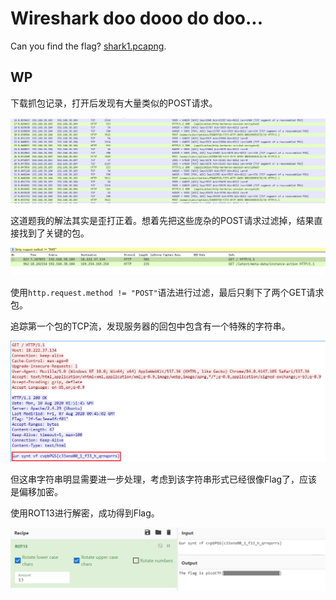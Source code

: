 # Wireshark doo dooo do doo...

Can you find the flag? [shark1.pcapng](https://mercury.picoctf.net/static/ae5b2bc07928fca272ff3900dc9a6cef/shark1.pcapng).

## WP

下载抓包记录，打开后发现有大量类似的POST请求。

![](wireshark-doo-dooo-do-doo....assets/1-1625593345925.png)

这道题我的解法其实是歪打正着。想着先把这些庞杂的POST请求过滤掉，结果直接找到了关键的包。

![](wireshark-doo-dooo-do-doo....assets/2-1625593349020.png)

使用`http.request.method != "POST"`语法进行过滤，最后只剩下了两个GET请求包。

追踪第一个包的TCP流，发现服务器的回包中包含有一个特殊的字符串。

![](wireshark-doo-dooo-do-doo....assets/3-1625593351313.png)

但这串字符串明显需要进一步处理，考虑到该字符串形式已经很像Flag了，应该是偏移加密。

使用ROT13进行解密，成功得到Flag。

![](wireshark-doo-dooo-do-doo....assets/4-1625593353887.png)

